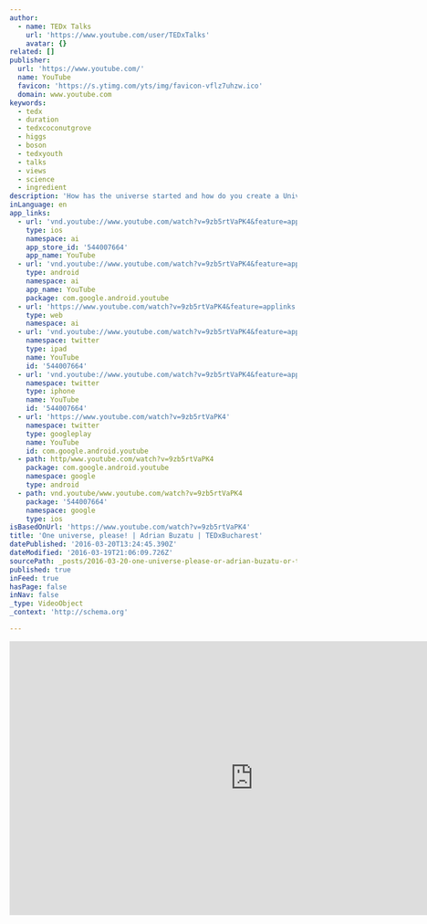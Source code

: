 ```yaml
---
author:
  - name: TEDx Talks
    url: 'https://www.youtube.com/user/TEDxTalks'
    avatar: {}
related: []
publisher:
  url: 'https://www.youtube.com/'
  name: YouTube
  favicon: 'https://s.ytimg.com/yts/img/favicon-vflz7uhzw.ico'
  domain: www.youtube.com
keywords:
  - tedx
  - duration
  - tedxcoconutgrove
  - higgs
  - boson
  - tedxyouth
  - talks
  - views
  - science
  - ingredient
description: 'How has the universe started and how do you create a Universe? Well, you need a recipe, just like in baking cakes! And while we have known the same ingredients for over 50 years, the discovery of the Higgs boson has changed the way we understand our universe.'
inLanguage: en
app_links:
  - url: 'vnd.youtube://www.youtube.com/watch?v=9zb5rtVaPK4&feature=applinks'
    type: ios
    namespace: ai
    app_store_id: '544007664'
    app_name: YouTube
  - url: 'vnd.youtube://www.youtube.com/watch?v=9zb5rtVaPK4&feature=applinks'
    type: android
    namespace: ai
    app_name: YouTube
    package: com.google.android.youtube
  - url: 'https://www.youtube.com/watch?v=9zb5rtVaPK4&feature=applinks'
    type: web
    namespace: ai
  - url: 'vnd.youtube://www.youtube.com/watch?v=9zb5rtVaPK4&feature=applinks'
    namespace: twitter
    type: ipad
    name: YouTube
    id: '544007664'
  - url: 'vnd.youtube://www.youtube.com/watch?v=9zb5rtVaPK4&feature=applinks'
    namespace: twitter
    type: iphone
    name: YouTube
    id: '544007664'
  - url: 'https://www.youtube.com/watch?v=9zb5rtVaPK4'
    namespace: twitter
    type: googleplay
    name: YouTube
    id: com.google.android.youtube
  - path: http/www.youtube.com/watch?v=9zb5rtVaPK4
    package: com.google.android.youtube
    namespace: google
    type: android
  - path: vnd.youtube/www.youtube.com/watch?v=9zb5rtVaPK4
    package: '544007664'
    namespace: google
    type: ios
isBasedOnUrl: 'https://www.youtube.com/watch?v=9zb5rtVaPK4'
title: 'One universe, please! | Adrian Buzatu | TEDxBucharest'
datePublished: '2016-03-20T13:24:45.390Z'
dateModified: '2016-03-19T21:06:09.726Z'
sourcePath: _posts/2016-03-20-one-universe-please-or-adrian-buzatu-or-tedxbucharest.md
published: true
inFeed: true
hasPage: false
inNav: false
_type: VideoObject
_context: 'http://schema.org'

---
```

<iframe src="https://cdn.embedly.com/widgets/media.html?src=https%3A%2F%2Fwww.youtube.com%2Fembed%2F9zb5rtVaPK4%3Ffeature%3Doembed&amp;url=https%3A%2F%2Fwww.youtube.com%2Fwatch%3Fv%3D9zb5rtVaPK4&amp;image=https%3A%2F%2Fi.ytimg.com%2Fvi%2F9zb5rtVaPK4%2Fhqdefault.jpg&amp;key=b7d04c9b404c499eba89ee7072e1c4f7&amp;type=text%2Fhtml&amp;schema=youtube" width="854" height="480" scrolling="no" frameborder="0" allowfullscreen="allowfullscreen" style=""></iframe>